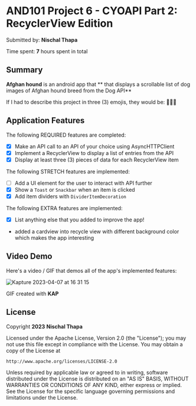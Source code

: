 <!-- (This is a comment) INSTRUCTIONS: Go through this page and fill out any **bolded** entries with their correct values.-->

# AND101 Project 6 - CYOAPI Part 2: RecyclerView Edition

Submitted by: **Nischal Thapa**

Time spent: **7** hours spent in total

## Summary

**Afghan hound** is an android app that ** that displays a scrollable list of dog images of Afghan hound breed from the Dog API**

If I had to describe this project in three (3) emojis, they would be: **🐶🥹😎**

## Application Features

<!-- (This is a comment) Please be sure to change the [ ] to [x] for any features you completed.  If a feature is not checked [x], you might miss the points for that item! -->

The following REQUIRED features are completed:

- [x] Make an API call to an API of your choice using AsyncHTTPClient
- [x] Implement a RecyclerView to display a list of entries from the API
- [x] Display at least three (3) pieces of data for each RecyclerView item

The following STRETCH features are implemented:

- [ ] Add a UI element for the user to interact with API further
- [x] Show a `Toast` or `Snackbar` when an item is clicked
- [x] Add item dividers with `DividerItemDecoration`

The following EXTRA features are implemented:

- [x] List anything else that you added to improve the app!
- added a cardview into recycle view with different background color which makes the app interesting

## Video Demo

Here's a video / GIF that demos all of the app's implemented features:

![Kapture 2023-04-07 at 16 31 15](https://user-images.githubusercontent.com/53006609/230675147-fa6cac62-ba1f-4103-9883-e483cb9e0d1c.gif)


GIF created with **KAP**

<!-- Recommended tools:
- [Kap](https://getkap.co/) for macOS
- [ScreenToGif](https://www.screentogif.com/) for Windows
- [peek](https://github.com/phw/peek) for Linux. -->



## License

Copyright **2023** **Nischal Thapa**

Licensed under the Apache License, Version 2.0 (the "License");
you may not use this file except in compliance with the License.
You may obtain a copy of the License at

    http://www.apache.org/licenses/LICENSE-2.0

Unless required by applicable law or agreed to in writing, software
distributed under the License is distributed on an "AS IS" BASIS,
WITHOUT WARRANTIES OR CONDITIONS OF ANY KIND, either express or implied.
See the License for the specific language governing permissions and
limitations under the License.
